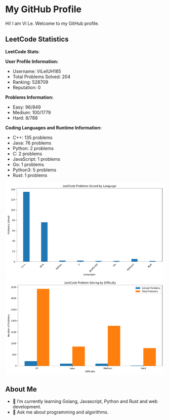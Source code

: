 # My GitHub Profile

Hi! I am Vi Le. Welcome to my GitHub profile.

## LeetCode Statistics

<!-- LEETCODE_STATS_START -->
**LeetCode Stats**:

**User Profile Information:**
- Username: ViLeIUH185
- Total Problems Solved: 204
- Ranking: 528709
- Reputation: 0

**Problems Information:**
- Easy: 96/849
- Medium: 100/1779
- Hard: 8/788

**Coding Languages and Runtime Information:**
- C++: 135 problems
- Java: 76 problems
- Python: 2 problems
- C: 2 problems
- JavaScript: 1 problems
- Go: 1 problems
- Python3: 5 problems
- Rust: 1 problems

![Problems by Language](./leetcode_languages.png)
![Problem Difficulties](./leetcode_difficulties.png)

<!-- LEETCODE_STATS_END -->

## About Me
- 🌱 I’m currently learning Golang, Javascript, Python and Rust and web development.
- 💬 Ask me about programming and algorithms.
